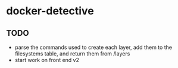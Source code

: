 # docker-detective

## TODO

* parse the commands used to create each layer, add them to the filesystems table, and return them from /layers
* start work on front end v2
